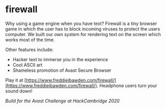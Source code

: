 # firewall

Why using a game engine when you have text? Firewall is a tiny browser game in which the user has to block 
incoming viruses to protect the users computer. We built our own system for rendering text on the screen which works most of the time.

Other features include:
* Hacker text to immerse you in the experience
* Cool ASCII art
* Shameless promotion of Avast Secure Browser

Play it at [https://www.freddiejbawden.com/firewall/](https://www.freddiejbawden.com/firewall/). Headphone users turn your sound down!

_Build for the Avast Challenge at HackCambridge 2020_

